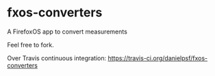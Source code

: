 fxos-converters
===============

A FirefoxOS app to convert measurements


Feel free to fork.

Over Travis continuous integration: https://travis-ci.org/danielpsf/fxos-converters